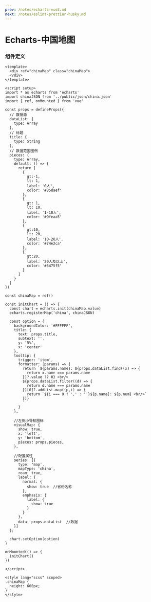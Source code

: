 ```yaml
---
prev: /notes/echarts-vue3.md
next: /notes/eslint-prettier-husky.md
---
```


# Echarts-中国地图

<ChinaMap :dataList="dataList" :title="title"/>

<script setup>
import { ref } from 'vue'

const title = ref('新增本土确诊')
const dataList = ref([])
dataList.value = [{name: '台湾', value: 0, addList: []},{name: '香港', value: 0, addList: []},{name: '湖北', value: 5, addList: [{name: '襄阳', num: 5},]},{name: '上海', value: 1, addList: [{name: '松江', num: 1},]},{name: '吉林', value: 0, addList: []},{name: '广东', value: 36, addList: [{name: '广州', num: 16},{name: '深圳', num: 10},{name: '佛山', num: 6},{name: '中山', num: 2},{name: '清远', num: 1},]},{name: '海南', value: 0, addList: []},{name: '四川', value: 8, addList: [{name: '宜宾', num: 4},{name: '外省返川人员', num: 1},{name: '凉山', num: 1},{name: '雅安', num: 1},{name: '乐山', num: 1},]},{name: '福建', value: 0, addList: []},{name: '北京', value: 14, addList: [{name: '朝阳', num: 4},{name: '东城', num: 2},{name: '海淀', num: 2},{name: '丰台', num: 1},{name: '西城', num: 1},]},{name: '内蒙古', value: 17, addList: [{name: '呼和浩特', num: 9},{name: '包头', num: 5},{name: '乌海', num: 2},{name: '呼伦贝尔', num: 1},]},{name: '陕西', value: 9, addList: [{name: '西安', num: 3},{name: '渭南', num: 3},{name: '汉中', num: 2},{name: '延安', num: 1},]},{name: '浙江', value: 8, addList: [{name: '宁波', num: 7},{name: '台州', num: 1},]},{name: '黑龙江', value: 4, addList: [{name: '哈尔滨', num: 4},]},{name: '河南', value: 6, addList: [{name: '郑州', num: 6},]},{name: '山东', value: 1, addList: [{name: '临沂', num: 1},]},{name: '云南', value: 6, addList: [{name: '德宏州', num: 3},{name: '昭通市', num: 2},{name: '红河', num: 1},]},{name: '江苏', value: 11, addList: [{name: '南京', num: 9},{name: '无锡', num: 2},]},{name: '天津', value: 0, addList: []},{name: '广西', value: 2, addList: [{name: '南宁', num: 2},]},{name: '河北', value: 0, addList: []},{name: '辽宁', value: 3, addList: [{name: '盘锦', num: 2},{name: '抚顺', num: 1},]},{name: '新疆', value: 8, addList: [{name: '乌鲁木齐', num: 6},{name: '伊犁哈萨克自治州', num: 2},]},{name: '湖南', value: 16, addList: [{name: '未公布来源', num: 16},]},{name: '安徽', value: 0, addList: []},{name: '江西', value: 0, addList: []},{name: '西藏', value: 2, addList: [{name: '拉萨', num: 2},]},{name: '甘肃', value: 0, addList: []},{name: '重庆', value: 2, addList: [{name: '渝北区', num: 1},{name: '巴南区', num: 1},]},{name: '贵州', value: 0, addList: []},{name: '山西', value: 46, addList: [{name: '大同', num: 32},{name: '吕梁', num: 7},{name: '晋中', num: 3},{name: '忻州', num: 3},{name: '临汾', num: 1},]},{name: '澳门', value: 0, addList: []},{name: '青海', value: 0, addList: []},{name: '宁夏', value: 3, addList: [{name: '银川', num: 3},]},{name: '南海诸岛', value: 0, addList: []}]
</script>

### 组件定义
```vue
<template>
  <div ref="chinaMap" class="chinaMap">
  </div>
</template>

<script setup>
import * as echarts from 'echarts'
import chinaJSON from '../public/json/china.json'
import { ref, onMounted } from 'vue'

const props = defineProps({
  // 数据源
  dataList: {
    type: Array
  },
  // 标题
  title: {
    type: String
  },
  // 数据范围图例
  pieces: {
    type: Array,
    default: () => {
      return [
        {
          gt:-1,
          lt: 1,
          label: '0人',
          color: '#85daef'
        },
        {
          gt: 1,
          lt: 10,
          label: '1-10人',
          color: '#9feaa5'
        },
        {
          gt:10,
          lt: 20,
          label: '10-20人',
          color: '#74e2ca'
        },
        {
          gt:20,
          label: '20人及以上',
          color: '#5475f5'
        }
      ]
    }
  }
})

const chinaMap = ref()

const initChart = () => {
  const chart = echarts.init(chinaMap.value)
  echarts.registerMap('china', chinaJSON)

  const option = {
    backgroundColor: '#FFFFFF',
    title: {
      text: props.title,
      subtext: '',
      y: '5%',
      x: 'center'
    },
    tooltip: {
      trigger: 'item',
      formatter: (params) => {
        return `${params.name}: ${props.dataList.find((x) => {
          return x.name === params.name
        })?.value ?? 0} <br/>
        ${props.dataList.filter((d) => {
          return d.name === params.name
        })[0]?.addList.map((p,i) => {
          return `${i === 0 ? ',' : ''}${p.name}: ${p.num} <br/>`
        })}
        `
      }
    },

    //左侧小导航图标
    visualMap: {
      show: true,
      x: 'left',
      y: 'bottom',
      pieces: props.pieces,
    },

    //配置属性
    series: [{
      type: 'map',
      mapType: 'china',
      roam: true,
      label: {
        normal: {
          show: true  //省份名称
        },
        emphasis: {
          label: {
            show: true
          }
        }
      },
      data: props.dataList  //数据
    }]
  };

  chart.setOption(option)
}

onMounted(() => {
  initChart()
})

</script>

<style lang="scss" scoped>
.chinaMap {
  height: 600px;
}
</style>
```